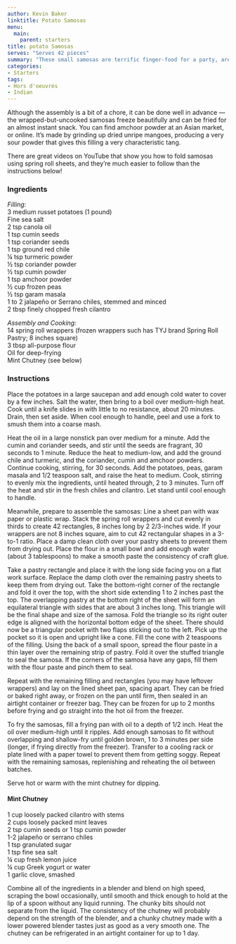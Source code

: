 ```yaml
---
author: Kevin Baker
linktitle: Potato Samosas
menu:
  main:
    parent: starters
title: potato Samosas
serves: "Serves 42 pieces"
summary: "These small samosas are terrific finger-food for a party, are easy to make using store-bought spring roll wrappers instead of rolling your own pastry."
categories:
- Starters
tags: 
- Hors d'oeuvres 
- Indian
---
```

Although the assembly is a bit of a chore, it can be done well in advance — the wrapped-but-uncooked samosas freeze beautifully and can be fried for an almost instant snack. You can find amchoor powder at an Asian market, or online. It’s made by grinding up dried unripe mangoes, producing a very sour powder that gives this filling a very characteristic tang. 

There are great videos on YouTube that show you how to fold samosas using spring roll sheets, and they’re much easier to follow than the instructions below!

### Ingredients

<div class="ingredient-list">

*Filling:*  
3 medium russet potatoes (1 pound)  
 Fine sea salt  
2 tsp canola oil  
1 tsp cumin seeds  
1 tsp coriander seeds  
1 tsp ground red chile  
¼ tsp turmeric powder  
½ tsp coriander powder   
½ tsp cumin powder  
1 tsp amchoor powder  
½ cup frozen peas  
½ tsp garam masala  
1 to 2 jalapeño or Serrano chiles, stemmed and minced  
2 tbsp finely chopped fresh cilantro  
  
*Assembly and Cooking:*  
14 spring roll wrappers (frozen wrappers such has TYJ brand Spring Roll Pastry; 8 inches square)  
3 tbsp all-purpose flour  
Oil for deep-frying  
Mint Chutney (see below)  

</div>

### Instructions
Place the potatoes in a large saucepan and add enough cold water to cover by a few inches. Salt the water, then bring to a boil over medium-high heat. Cook until a knife slides in with little to no resistance, about 20 minutes. Drain, then set aside. When cool enough to handle, peel and use a fork to smush them into a coarse mash.

Heat the oil in a large nonstick pan over medium for a minute. Add the cumin and coriander seeds, and stir until the seeds are fragrant, 30 seconds to 1 minute. Reduce the heat to medium-low, and add the ground chile and turmeric, and the coriander, cumin and amchoor powders. Continue cooking, stirring, for 30 seconds. Add the potatoes, peas, garam masala and 1/2 teaspoon salt, and raise the heat to medium. Cook, stirring to evenly mix the ingredients, until heated through, 2 to 3 minutes. Turn off the heat and stir in the fresh chiles and cilantro. Let stand until cool enough to handle.

Meanwhile, prepare to assemble the samosas: Line a sheet pan with wax paper or plastic wrap. Stack the spring roll wrappers and cut evenly in thirds to create 42 rectangles, 8 inches long by 2 2/3-inches wide. If your wrappers are not 8 inches square, aim to cut 42 rectangular shapes in a 3-to-1 ratio. Place a damp clean cloth over your pastry sheets to prevent them from drying out. Place the flour in a small bowl and add enough water (about 3 tablespoons) to make a smooth paste the consistency of craft glue. 

Take a pastry rectangle and place it with the long side facing you on a flat work surface. Replace the damp cloth over the remaining pastry sheets to keep them from drying out. Take the bottom-right corner of the rectangle and fold it over the top, with the short side extending 1 to 2 inches past the top. The overlapping pastry at the bottom right of the sheet will form an equilateral triangle with sides that are about 3 inches long. This triangle will be the final shape and size of the samosa. Fold the triangle so its right outer edge is aligned with the horizontal bottom edge of the sheet. There should now be a triangular pocket with two flaps sticking out to the left. Pick up the pocket so it is open and upright like a cone. Fill the cone with 2 teaspoons of the filling. Using the back of a small spoon, spread the flour paste in a thin layer over the remaining strip of pastry. Fold it over the stuffed triangle to seal the samosa. If the corners of the samosa have any gaps, fill them with the flour paste and pinch them to seal. 

Repeat with the remaining filling and rectangles (you may have leftover wrappers) and lay on the lined sheet pan, spacing apart. They can be fried or baked right away, or frozen on the pan until firm, then sealed in an airtight container or freezer bag. They can be frozen for up to 2 months before frying and go straight into the hot oil from the freezer.

To fry the samosas, fill a frying pan with oil to a depth of 1/2 inch. Heat the oil over medium-high until it ripples. Add enough samosas to fit without overlapping and shallow-fry until golden brown, 1 to 3 minutes per side (longer, if frying directly from the freezer). Transfer to a cooling rack or plate lined with a paper towel to prevent them from getting soggy. Repeat with the remaining samosas, replenishing and reheating the oil between batches. 

Serve hot or warm with the mint chutney for dipping.

#### Mint Chutney

<div class="ingredient-list">

1 cup loosely packed cilantro with stems  
2 cups loosely packed mint leaves  
2 tsp cumin seeds or 1 tsp cumin powder  
1-2 jalapeño or serrano chiles  
1 tsp granulated sugar  
1 tsp fine sea salt  
¼ cup fresh lemon juice  
¼ cup Greek yogurt or water  
1 garlic clove, smashed  

</div>

Combine all of the ingredients in a blender and blend on high speed, scraping the bowl occasionally, until smooth and thick enough to hold at the lip of a spoon without any liquid running. The chunky bits should not separate from the liquid. The consistency of the chutney will probably depend on the strength of the blender, and a chunky chutney made with a lower powered blender tastes just as good as a very smooth one. The chutney can be refrigerated in an airtight container for up to 1 day.